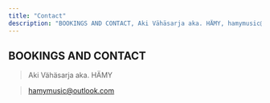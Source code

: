 ```yaml
---
title: "Contact"
description: "BOOKINGS AND CONTACT, Aki Vähäsarja aka. HÄMY, hamymusic@outlook.com"
---
```


## BOOKINGS AND CONTACT

> Aki Vähäsarja aka. HÄMY 

> hamymusic@outlook.com

